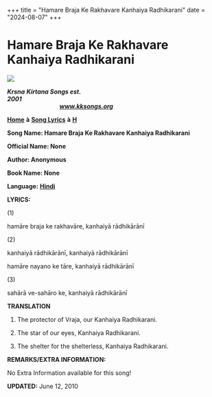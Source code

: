 +++
title = "Hamare Braja Ke Rakhavare Kanhaiya Radhikarani"
date = "2024-08-07"
+++

# Hamare Braja Ke Rakhavare Kanhaiya Radhikarani
[**![](http://kksongs.org/image_files/image002.jpg)**](http://kksongs.org/)

**_Krsna_** **_Kirtana Songs est. 2001_**                                                                                                                                                      **_www.kksongs.org_**

[**Home**](http://kksongs.org/) **à** [**Song Lyrics**](http://kksongs.org/lyrics.html) **à** [**H**](http://kksongs.org/songs/song_h.html)

**Song Name: Hamare Braja Ke Rakhavare Kanhaiya Radhikarani**

**Official Name: None**

**Author: Anonymous**

**Book Name: None**

**Language:** [**Hindi**](http://kksongs.org/language/list/hindi.html)

**LYRICS:**

(1)

hamāre braja ke rakhavāre, kanhaiyā rādhikārānī

(2)

kanhaiyā rādhikārānī, kanhaiyā rādhikārānī

hamāre nayano ke tāre, kanhaiyā rādhikārānī

(3)

sahārā ve-sahāro ke, kanhaiyā rādhikārānī

**TRANSLATION**

1) The protector of Vraja, our Kanhaiya Radhikarani.

2) The star of our eyes, Kanhaiya Radhikarani.

3) The shelter for the shelterless, Kanhaiya Radhikarani.

**REMARKS/EXTRA INFORMATION:**

No Extra Information available for this song!

**UPDATED:** June 12, 2010